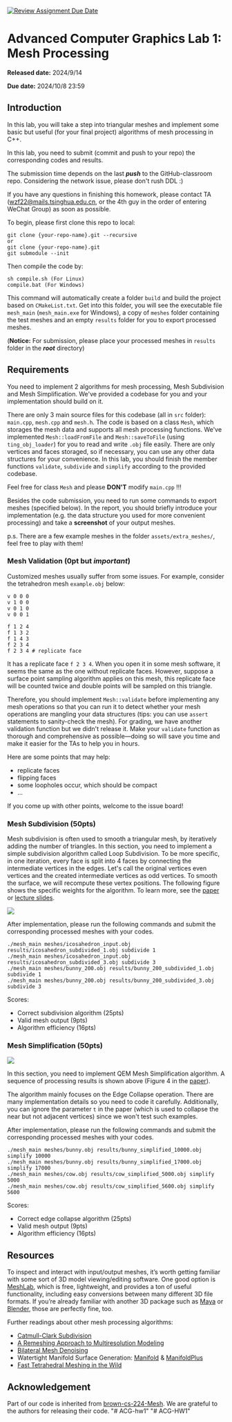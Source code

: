 [![Review Assignment Due Date](https://classroom.github.com/assets/deadline-readme-button-22041afd0340ce965d47ae6ef1cefeee28c7c493a6346c4f15d667ab976d596c.svg)](https://classroom.github.com/a/2fXFzLJ8)
# Advanced Computer Graphics Lab 1: Mesh Processing
**Released date:** 2024/9/14

**Due date:** 2024/10/8 23:59

## Introduction

In this lab, you will take a step into triangular meshes and implement some basic but useful (for your final project) algorithms of mesh processing in C++.

In this lab, you need to submit (commit and push to your repo) the corresponding codes and results.

The submission time depends on the last ***push*** to the GitHub-classroom repo. Considering the network issue, please don't rush DDL :)

If you have any questions in finishing this homework, please contact TA (wzf22@mails.tsinghua.edu.cn, or the 4th guy in the order of entering WeChat Group) as soon as possible.

To begin, please first clone this repo to local:
```
git clone {your-repo-name}.git --recursive
or
git clone {your-repo-name}.git
git submodule --init
```

Then compile the code by:
```
sh compile.sh (For Linux)
compile.bat (For Windows)
```
This command will automatically create a folder `build` and build the project based on `CMakeList.txt`. Get into this folder, you will see the executable file `mesh_main` (`mesh_main.exe` for Windows), a copy of `meshes` folder containing the test meshes and an empty `results` folder for you to export processed meshes.

(**Notice:** For submission, please place your processed meshes in `results` folder in the ***root*** directory)

## Requirements

You need to implement 2 algorithms for mesh processing, Mesh Subdivision and Mesh Simplification. We've provided a codebase for you and your implementation should build on it.

There are only 3 main source files for this codebase (all in `src` folder): `main.cpp`, `mesh.cpp` and `mesh.h`. The code is based on a class `Mesh`, which storages the mesh data and supports all mesh processing functions. We've implemented `Mesh::loadFromFile` and `Mesh::saveToFile` (using `ting_obj_loader`) for you to read and write `.obj` file easily. There are only vertices and faces storaged, so if necessary, you can use any other data structures for your convenience. In this lab, you should finish the member functions `validate`, `subdivide` and `simplify` according to the provided codebase.

Feel free for class `Mesh` and please **DON'T** modify `main.cpp` !!!

Besides the code submission, you need to run some commands to export meshes (specified below). In the report, you should briefly introduce your implementation (e.g. the data structure you used for more convenient processing) and take a **screenshot** of your output meshes.

p.s. There are a few example meshes in the folder `assets/extra_meshes/`, feel free to play with them!

### Mesh Validation (0pt but ***important***)

Customized meshes usually suffer from some issues. For example, consider the tetrahedron mesh `example.obj` below:
```
v 0 0 0
v 1 0 0
v 0 1 0
v 0 0 1

f 1 2 4
f 1 3 2
f 1 4 3
f 2 3 4
f 2 3 4 # replicate face
```

It has a replicate face `f 2 3 4`. When you open it in some mesh software, it seems the same as the one without replicate faces. However, suppose a surface point sampling algorithm applies on this mesh, this replicate face will be counted twice and double points will be sampled on this triangle.

Therefore, you should implement `Mesh::validate` before implementing any mesh operations so that you can run it to detect whether your mesh operations are mangling your data structures (tips: you can use `assert` statements to sanity-check the mesh). For grading, we have another validation function but we didn't release it. Make your `validate` function as thorough and comprehensive as possible—doing so will save you time and make it easier for the TAs to help you in hours.

Here are some points that may help:
* replicate faces
* flipping faces
* some loopholes occur, which should be compact
* ...

If you come up with other points, welcome to the issue board!

### Mesh Subdivision (50pts)

Mesh subdivision is often used to smooth a triangular mesh, by iteratively adding the number of triangles. In this section, you need to implement a simple subdivision algorithm called Loop Subdivision. To be more specific, in one iteration, every face is split into 4 faces by connecting the intermediate vertices in the edges. Let's call the original vertices even vertices and the created intermediate vertices as odd vertices. To smooth the surface, we will recompute these vertex positions. The following figure shows the specific weights for the algorithm. To learn more, see the [paper](https://www.microsoft.com/en-us/research/wp-content/uploads/2016/02/thesis-10.pdf) or [lecture slides](https://www.cs.cmu.edu/afs/cs/academic/class/15462-s14/www/lec_slides/Subdivision.pdf).

![](https://github.com/Yao-class-graphics-studio/assignment-1-mesh/blob/main/assets/figures/subdivide.jpg)

After implementation, please run the following commands and submit the corresponding processed meshes with your codes.
```
./mesh_main meshes/icosahedron_input.obj results/icosahedron_subdivided_1.obj subdivide 1
./mesh_main meshes/icosahedron_input.obj results/icosahedron_subdivided_3.obj subdivide 3
./mesh_main meshes/bunny_200.obj results/bunny_200_subdivided_1.obj subdivide 1
./mesh_main meshes/bunny_200.obj results/bunny_200_subdivided_3.obj subdivide 3
```

Scores:

* Correct subdivision algorithm (25pts)
* Valid mesh output (9pts)
* Algorithm efficiency (16pts)

### Mesh Simplification (50pts)

![](https://github.com/Yao-class-graphics-studio/assignment-1-mesh/blob/main/assets/figures/simplify.jpg)

In this section, you need to implement QEM Mesh Simplification algorithm. A sequence of processing results is shown above (Figure 4 in the [paper](http://www.cs.cmu.edu/~./garland/quadrics/quadrics.html)).

The algorithm mainly focuses on the Edge Collapse operation. There are many implementation details so you need to code it carefully. Additionally, you can ignore the parameter `t` in the paper (which is used to collapse the near but not adjacent vertices) since we won't test such examples.

After implementation, please run the following commands and submit the corresponding processed meshes with your codes.
```
./mesh_main meshes/bunny.obj results/bunny_simplified_10000.obj simplify 10000
./mesh_main meshes/bunny.obj results/bunny_simplified_17000.obj simplify 17000
./mesh_main meshes/cow.obj results/cow_simplified_5000.obj simplify 5000
./mesh_main meshes/cow.obj results/cow_simplified_5600.obj simplify 5600
```

Scores:

* Correct edge collapse algorithm (25pts)
* Valid mesh output (9pts)
* Algorithm efficiency (16pts)

## Resources

To inspect and interact with input/output meshes, it’s worth getting familiar with some sort of 3D model viewing/editing software. One good option is [MeshLab](https://www.meshlab.net/), which is free, lightweight, and provides a ton of useful functionality, including easy conversions between many different 3D file formats. If you’re already familiar with another 3D package such as [Maya](https://www.autodesk.com/products/maya/overview) or [Blender](https://www.blender.org/), those are perfectly fine, too.

Further readings about other mesh processing algorithms:
* [Catmull-Clark Subdivision](https://people.eecs.berkeley.edu/~sequin/CS284/PAPERS/CatmullClark_SDSurf.pdf)
* [A Remeshing Approach to Multiresolution Modeling](https://citeseerx.ist.psu.edu/viewdoc/download?doi=10.1.1.86.7407&rep=rep1&type=pdf)
* [Bilateral Mesh Denoising](https://citeseerx.ist.psu.edu/viewdoc/download?doi=10.1.1.14.1033&rep=rep1&type=pdf)
* Watertight Manifold Surface Generation: [Manifold](https://github.com/hjwdzh/Manifold) & [ManifoldPlus](https://github.com/hjwdzh/ManifoldPlus)
* [Fast Tetrahedral Meshing in the Wild](https://arxiv.org/pdf/1908.03581.pdf)

## Acknowledgement

Part of our code is inherited from [brown-cs-224-Mesh](https://github.com/brown-cs-224/Mesh-Stencil). We are grateful to the authors for releasing their code. 
"# ACG-hw1" 
"# ACG-HW1" 
